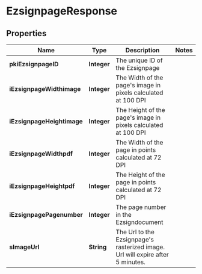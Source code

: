 

# EzsignpageResponse

## Properties

Name | Type | Description | Notes
------------ | ------------- | ------------- | -------------
**pkiEzsignpageID** | **Integer** | The unique ID of the Ezsignpage | 
**iEzsignpageWidthimage** | **Integer** | The Width of the page&#39;s image in pixels calculated at 100 DPI | 
**iEzsignpageHeightimage** | **Integer** | The Height of the page&#39;s image in pixels calculated at 100 DPI | 
**iEzsignpageWidthpdf** | **Integer** | The Width of the page in points calculated at 72 DPI | 
**iEzsignpageHeightpdf** | **Integer** | The Height of the page in points calculated at 72 DPI | 
**iEzsignpagePagenumber** | **Integer** | The page number in the Ezsigndocument | 
**sImageUrl** | **String** | The Url to the Ezsignpage&#39;s rasterized image.  Url will expire after 5 minutes. | 




